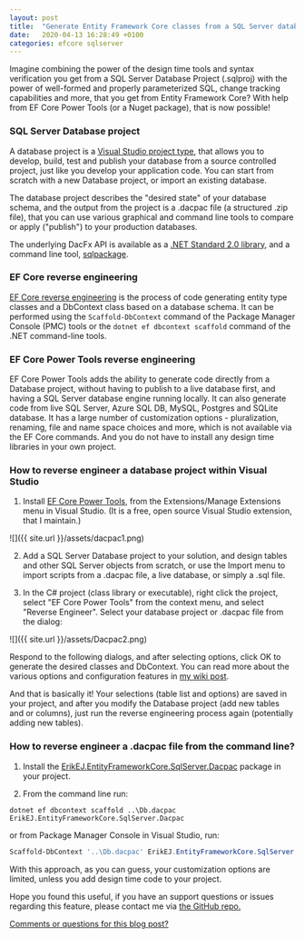 ```yaml
---
layout: post
title:  "Generate Entity Framework Core classes from a SQL Server database project - .dacpac file"
date:   2020-04-13 16:28:49 +0100
categories: efcore sqlserver
---
```


Imagine combining the power of the design time tools and syntax verification you get from a SQL Server Database Project (.sqlproj) with the power of well-formed and properly parameterized SQL, change tracking capabilities and more, that you get from Entity Framework Core? With help from EF Core Power Tools (or a Nuget package), that is now possible!

### SQL Server Database project

A database project is a [Visual Studio project type](https://visualstudio.microsoft.com/vs/features/ssdt/), that allows you to develop, build, test and publish your database from a source controlled project, just like you develop your application code. You can start from scratch with a new Database project, or import an existing database.

The database project describes the "desired state" of your database schema, and the output from the project is a .dacpac file (a structured .zip file), that you can use various graphical and command line tools to compare or apply ("publish") to your production databases.

The underlying DacFx API is available as a [.NET Standard 2.0 library](https://www.nuget.org/packages/Microsoft.SqlServer.DACFx/150.4573.2), and a command line tool, [sqlpackage](https://docs.microsoft.com/en-us/sql/tools/sqlpackage?view=sql-server-ver15).

### EF Core reverse engineering

[EF Core reverse engineering](https://docs.microsoft.com/en-us/ef/core/managing-schemas/scaffolding) is the process of code generating entity type classes and a DbContext class based on a database schema. It can be performed using the `Scaffold-DbContext` command of the Package Manager Console (PMC) tools or the `dotnet ef dbcontext scaffold` command of the .NET command-line tools. 

### EF Core Power Tools reverse engineering

EF Core Power Tools adds the ability to generate code directly from a Database project, without having to publish to a live database first, and having a SQL Server database engine running locally. It can also generate code from live SQL Server, Azure SQL DB, MySQL, Postgres and SQLite database. It has a large number of customization options - pluralization, renaming, file and name space choices and more, which is not available via the EF Core commands. And you do not have to install any design time libraries in your own project.

### How to reverse engineer a database project within Visual Studio

1. Install [EF Core Power Tools](https://marketplace.visualstudio.com/items?itemName=ErikEJ.EFCorePowerTools), from the Extensions/Manage Extensions menu in Visual Studio. (It is a free, open source Visual Studio extension, that I maintain.)

![]({{ site.url }}/assets/dacpac1.png)

2. Add a SQL Server Database project to your solution, and design tables and other SQL Server objects from scratch, or use the Import menu to import scripts from a .dacpac file, a  live database, or simply a .sql file.

3. In the C# project (class library or executable), right click the project, select "EF Core Power Tools" from the context menu, and select "Reverse Engineer". Select your database project or .dacpac file from the dialog:

![]({{ site.url }}/assets/Dacpac2.png)

Respond to the following dialogs, and after selecting options, click OK to generate the desired classes and DbContext. You can read more about the various options and configuration features in [my wiki post](https://github.com/ErikEJ/EFCorePowerTools/wiki/Reverse-Engineering).

And that is basically it! Your selections (table list and options) are saved in your project, and after you modify the Database project (add new tables and or columns), just run the reverse engineering process again (potentially adding new tables).

### How to reverse engineer a .dacpac file from the command line?

1. Install the [ErikEJ.EntityFrameworkCore.SqlServer.Dacpac](https://www.nuget.org/packages/ErikEJ.EntityFrameworkCore.SqlServer.Dacpac/) package in your project. 

2. From the command line run:
```dos
dotnet ef dbcontext scaffold ..\Db.dacpac ErikEJ.EntityFrameworkCore.SqlServer.Dacpac
```
or from Package Manager Console in Visual Studio, run:
```powershell
Scaffold-DbContext '..\Db.dacpac' ErikEJ.EntityFrameworkCore.SqlServer.Dacpac
```

With this approach, as you can guess, your customization options are limited, unless you add design time code to your project.

Hope you found this useful, if you have an support questions or issues regarding this feature, please contact me via [the GitHub repo.](https://github.com/ErikEJ/EFCorePowerTools/issues)

[Comments or questions for this blog post?](https://github.com/ErikEJ/erikej.github.io/issues/4)
